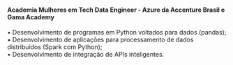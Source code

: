 <h4> Academia Mulheres em Tech Data Engineer - Azure da Accenture Brasil e Gama Academy </h4>  

• Desenvolvimento de programas em Python voltados para dados (pandas);</br>
• Desenvolvimento de aplicações para processamento de dados distribuídos (Spark com Python);</br>
• Desenvolvimento de integração de APIs inteligentes.


